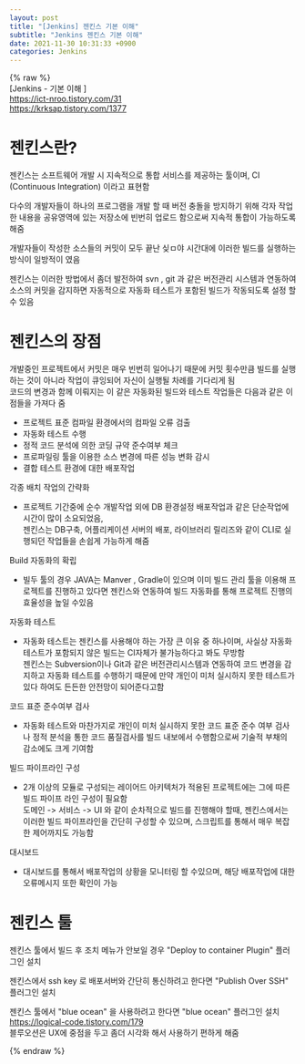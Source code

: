 ```yaml
---  
layout: post  
title: "[Jenkins] 젠킨스 기본 이해"  
subtitle: "Jenkins 젠킨스 기본 이해"  
date: 2021-11-30 10:31:33 +0900  
categories: Jenkins  
---  
```

{% raw %}  
[Jenkins - 기본 이해 ]  
  https://ict-nroo.tistory.com/31  
  https://krksap.tistory.com/1377  
   
 # 젠킨스란?  
  젠킨스는 소프트웨어 개발 시 지속적으로 통합 서비스를 제공하는 툴이며, CI (Continuous Integration) 이라고 표현함  
    
  다수의 개발자들이 하나의 프로그램을 개발 할 때 버전 충돌을 방지하기 위해 각자 작업한 내용을 공유영역에 있는 저장소에 빈번히 업로드 함으로써 지속적 통합이 가능하도록 해줌  
    
  개발자들이 작성한 소스들의 커밋이 모두 끝난 싲ㅁ야 시간대에 이러한 빌드를 실행하는 방식이 일방적이 였음  
    
  젠킨스는 이러한 방법에서 좀더 발전하여 svn , git 과 같은 버전관리 시스템과 연동하여 소스의 커밋을 감지하면 자동적으로 자동화 테스트가 포함된 빌드가 작동되도록 설정 할 수 있음  
    
# 젠킨스의 장점  
  
  개발중인 프로젝트에서 커밋은 매우 빈번히 일어나기 때문에 커밋 횟수만큼 빌드를 실행하는 것이 아니라 작업이 큐잉되어 자신이 실행될 차례를 기다리게 됨  
  코드의 변경과 함께 이뤄지는 이 같은 자동화된 빌드와 테스트 작업들은 다음과 같은 이점들을 가져다 줌  
  
  - 프로젝트 표준 컴파일 환경에서의 컴파일 오류 검출  
  - 자동화 테스트 수행  
  - 정적 코드 분석에 의한 코딩 규약 준수여부 체크  
  - 프로파일링 툴을 이용한 소스 변경에 따른 성능 변화 감시  
  - 결합 테스트 환경에 대한 배포작업  
    
  각종 배치 작업의 간략화  
  - 프로젝트 기간중에 순수 개발작업 외에 DB 환경설정 배포작업과 같은 단순작업에 시간이 많이 소요되었음,   
    젠킨스는 DB구축, 어플리케이션 서버의 배포, 라이브러리 릴리즈와 같이 CLI로 실행되던 작업들을 손쉽게 가능하게 해줌  
     
  Build 자동화의 확립  
  - 빌두 툴의 경우 JAVA는 Manver , Gradle이 있으며 이미 빌드 관리 툴을 이용해 프로젝트를 진행하고 있다면 젠킨스와 연동하여 빌드 자동화를 통해 프로젝트 진행의 효율성을 높일 수있음  
    
  자동화 테스트  
  - 자동화 테스트는 젠킨스를 사용해야 하는 가장 큰 이유 중 하나이며, 사실상 자동화 테스트가 포함되지 않은 빌드는 CI자체가 불가능하다고 봐도 무방함  
    젠킨스는 Subversion이나 Git과 같은 버전관리시스템과 연동하여 코드 변경을 감지하고 자동화 테스트를 수행하기 때문에 만약 개인이 미처 실시하지 못한 테스트가 있다 하여도 든든한 안전망이 되어준다고함  
    
  코드 표준 준수여부 검사  
  - 자동화 테스트와 마찬가지로 개인이 미처 실시하지 못한 코드 표준 준수 여부 검사나 정적 분석을 통한 코드 품질검사를 빌드 내보에서 수행함으로써 기술적 부채의 감소에도 크게 기여함  
    
  빌드 파이프라인 구성  
  - 2개 이상의 모듈로 구성되는 레이어드 아키텍처가 적용된 프로젝트에는 그에 따른 빌드 파이프 라인 구성이 필요함  
    도메인 -> 서비스 -> UI 와 같이 순차적으로 빌드를 진행해야 할때, 젠킨스에서는 이러한 빌드 파이프라인을 간단히 구성할 수 있으며, 스크립트를 통해서 매우 복잡한 제어까지도 가능함  
    
  
  대시보드  
  - 대시보드를 통해서 배포작업의 상황을 모니터링 할 수있으며, 해당 배포작업에 대한 오류메시지 또한 확인이 가능  
    
    
  
  
# 젠킨스 툴  
  
젠킨스 툴에서 빌드 후 조치 메뉴가 안보일 경우 "Deploy to container Plugin" 플러그인 설치  
  
젠킨스에서 ssh key 로 배포서버와 간단히 통신하려고 한다면 "Publish Over SSH" 플러그인 설치  
  
젠킨스 툴에서 "blue ocean" 을 사용하려고 한다면 "blue ocean" 플러그인 설치  
  https://logical-code.tistory.com/179  
  블루오션은 UX에 중점을 두고 좀더 시각화 해서 사용하기 편하게 해줌  
  
  
    
{% endraw %}